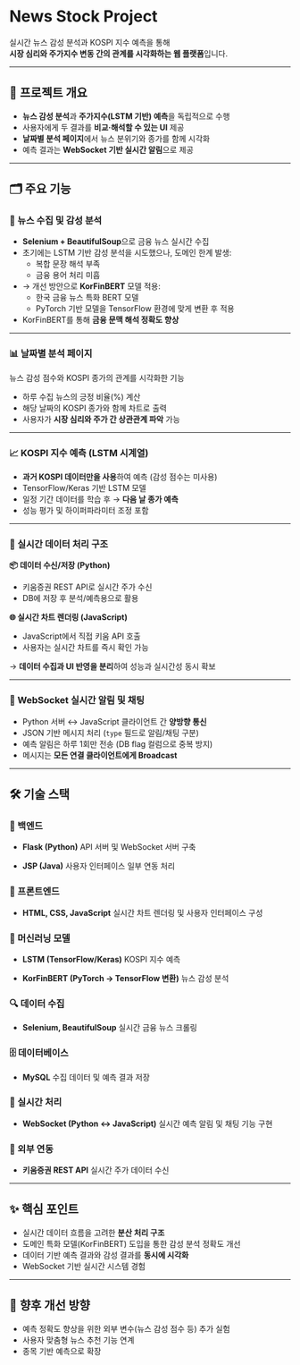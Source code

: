 # News Stock Project

실시간 뉴스 감성 분석과 KOSPI 지수 예측을 통해  
**시장 심리와 주가지수 변동 간의 관계를 시각화하는 웹 플랫폼**입니다.

---

## 🎯 프로젝트 개요

- **뉴스 감성 분석**과 **주가지수(LSTM 기반) 예측**을 독립적으로 수행
- 사용자에게 두 결과를 **비교·해석할 수 있는 UI** 제공
- **날짜별 분석 페이지**에서 뉴스 분위기와 종가를 함께 시각화
- 예측 결과는 **WebSocket 기반 실시간 알림**으로 제공

---

## 🗂 주요 기능
### 📰 뉴스 수집 및 감성 분석

- **Selenium + BeautifulSoup**으로 금융 뉴스 실시간 수집
- 초기에는 LSTM 기반 감성 분석을 시도했으나, 도메인 한계 발생:
  - 복합 문장 해석 부족
  - 금융 용어 처리 미흡
- → 개선 방안으로 **KorFinBERT** 모델 적용:
  - 한국 금융 뉴스 특화 BERT 모델
  - PyTorch 기반 모델을 TensorFlow 환경에 맞게 변환 후 적용
- KorFinBERT를 통해 **금융 문맥 해석 정확도 향상**

---

### 📊 날짜별 분석 페이지

뉴스 감성 점수와 KOSPI 종가의 관계를 시각화한 기능
- 하루 수집 뉴스의 긍정 비율(%) 계산
- 해당 날짜의 KOSPI 종가와 함께 차트로 출력
- 사용자가 **시장 심리와 주가 간 상관관계 파악** 가능

---

### 📈 KOSPI 지수 예측 (LSTM 시계열)

- **과거 KOSPI 데이터만을 사용**하여 예측 (감성 점수는 미사용)
- TensorFlow/Keras 기반 LSTM 모델
- 일정 기간 데이터를 학습 후 → **다음 날 종가 예측**
- 성능 평가 및 하이퍼파라미터 조정 포함

---

### 📌 실시간 데이터 처리 구조

**📦 데이터 수신/저장 (Python)**
- 키움증권 REST API로 실시간 주가 수신
- DB에 저장 후 분석/예측용으로 활용

**🌐 실시간 차트 렌더링 (JavaScript)**
- JavaScript에서 직접 키움 API 호출
- 사용자는 실시간 차트를 즉시 확인 가능

→ **데이터 수집과 UI 반영을 분리**하여 성능과 실시간성 동시 확보

---

### 📡 WebSocket 실시간 알림 및 채팅

- Python 서버 ↔ JavaScript 클라이언트 간 **양방향 통신**
- JSON 기반 메시지 처리 (`type` 필드로 알림/채팅 구분)
- 예측 알림은 하루 1회만 전송 (DB flag 컬럼으로 중복 방지)
- 메시지는 **모든 연결 클라이언트에게 Broadcast**

---

## 🛠 기술 스택

### 🧩 백엔드
- **Flask (Python)**
  API 서버 및 WebSocket 서버 구축

- **JSP (Java)**
  사용자 인터페이스 일부 연동 처리

### 🎨 프론트엔드
- **HTML, CSS, JavaScript**
  실시간 차트 렌더링 및 사용자 인터페이스 구성

### 🧠 머신러닝 모델
- **LSTM (TensorFlow/Keras)**
  KOSPI 지수 예측

- **KorFinBERT (PyTorch → TensorFlow 변환)**
  뉴스 감성 분석

### 🔍 데이터 수집
- **Selenium, BeautifulSoup**
  실시간 금융 뉴스 크롤링

### 🗄 데이터베이스
- **MySQL**
  수집 데이터 및 예측 결과 저장

### 🔄 실시간 처리
- **WebSocket (Python ↔ JavaScript)**
  실시간 예측 알림 및 채팅 기능 구현

### 🔗 외부 연동
- **키움증권 REST API**
  실시간 주가 데이터 수신

---

## ✨ 핵심 포인트

- 실시간 데이터 흐름을 고려한 **분산 처리 구조**
- 도메인 특화 모델(KorFinBERT) 도입을 통한 감성 분석 정확도 개선
- 데이터 기반 예측 결과와 감성 결과를 **동시에 시각화**
- WebSocket 기반 실시간 시스템 경험

---

## 📌 향후 개선 방향

- 예측 정확도 향상을 위한 외부 변수(뉴스 감성 점수 등) 추가 실험
- 사용자 맞춤형 뉴스 추천 기능 연계
- 종목 기반 예측으로 확장
